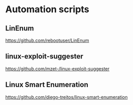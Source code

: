 # Automation scripts

## LinEnum
https://github.com/rebootuser/LinEnum

## linux-exploit-suggester
https://github.com/mzet-/linux-exploit-suggester

## Linux Smart Enumeration
https://github.com/diego-treitos/linux-smart-enumeration
